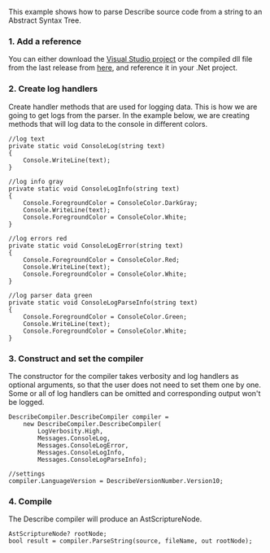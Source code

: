 This example shows how to parse Describe source code from a string to an Abstract Syntax Tree.

### 1. Add a reference
You can either download the [Visual Studio project](https://github.com/viktorchernev/DescribeCompiler/tree/master/DescribeTranspiler) or the compiled dll file from the last release from [here](https://github.com/viktorchernev/DescribeCompiler/releases/), and reference it in your .Net project.

### 2. Create log handlers
Create handler methods that are used for logging data. This is how we are going to get logs from the parser. In the example below, we are creating methods that will log data to the console in different colors.

```
//log text
private static void ConsoleLog(string text)
{
    Console.WriteLine(text);
}

//log info gray
private static void ConsoleLogInfo(string text)
{
    Console.ForegroundColor = ConsoleColor.DarkGray;
    Console.WriteLine(text);
    Console.ForegroundColor = ConsoleColor.White;
}

//log errors red
private static void ConsoleLogError(string text)
{
    Console.ForegroundColor = ConsoleColor.Red;
    Console.WriteLine(text);
    Console.ForegroundColor = ConsoleColor.White;
}

//log parser data green
private static void ConsoleLogParseInfo(string text)
{
    Console.ForegroundColor = ConsoleColor.Green;
    Console.WriteLine(text);
    Console.ForegroundColor = ConsoleColor.White;
}
```

### 3. Construct and set the compiler 
The constructor for the compiler takes verbosity and log handlers as optional arguments, so that the user does not need to set them one by one. Some or all of log handlers can be omitted and corresponding output won't be logged.

```
DescribeCompiler.DescribeCompiler compiler =
	new DescribeCompiler.DescribeCompiler(
		LogVerbosity.High,
		Messages.ConsoleLog,
		Messages.ConsoleLogError,
		Messages.ConsoleLogInfo,
		Messages.ConsoleLogParseInfo);

//settings
compiler.LanguageVersion = DescribeVersionNumber.Version10;
```

### 4. Compile
The Describe compiler will produce an AstScriptureNode.

```
AstScriptureNode? rootNode;
bool result = compiler.ParseString(source, fileName, out rootNode);
```